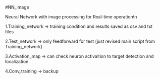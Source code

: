 #NN_image

Neural Network with image processing for Real-time operation\n

1.Training_network -> training condition and results saved as csv and txt files

2.Test_network -> only feedforward for test (just revised main script from Training_network)

3.Activation_map -> can check neuron activaition to target detection and localization 

4.Conv_training -> backup
